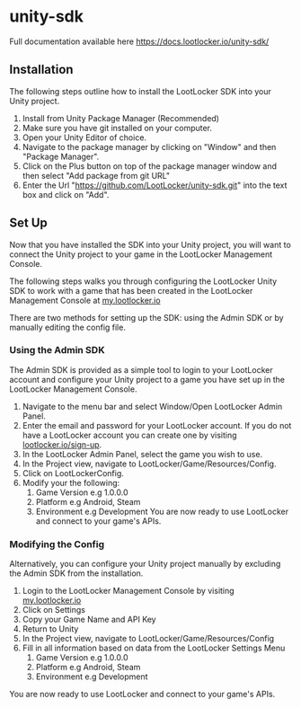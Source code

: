 # unity-sdk
Full documentation available here https://docs.lootlocker.io/unity-sdk/

## Installation

The following steps outline how to install the LootLocker SDK into your Unity project.
1. Install from Unity Package Manager (Recommended)
1. Make sure you have git installed on your computer.
2. Open your Unity Editor of choice.
3. Navigate to the package manager by clicking on "Window" and then "Package Manager".
4. Click on the Plus button on top of the package manager window and then select "Add package from git URL"
5. Enter the Url "https://github.com/LootLocker/unity-sdk.git" into the text box and click on "Add". 

## Set Up

Now that you have installed the SDK into your Unity project, you will want to connect the Unity project to your game in the LootLocker Management Console.

The following steps walks you through configuring the LootLocker Unity SDK to work with a game that has been created in the LootLocker Management Console at [my.lootlocker.io](https://my.lootlocker.io)

There are two methods for setting up the SDK: using the Admin SDK or by manually editing the config file.

### Using the Admin SDK

The Admin SDK is provided as a simple tool to login to your LootLocker account and configure your Unity project to a game you have set up in the LootLocker Management Console.

1. Navigate to the menu bar and select Window/Open LootLocker Admin Panel.
2. Enter the email and password for your LootLocker account. If you do not have a LootLocker account you can create one by visiting [lootlocker.io/sign-up](https://www.lootlocker.io/sign-up).
3. In the LootLocker Admin Panel, select the game you wish to use.
4. In the Project view, navigate to LootLocker/Game/Resources/Config.
5. Click on LootLockerConfig.
6. Modify your the following:
   1. Game Version e.g 1.0.0.0
   2. Platform e.g Android, Steam
   3. Environment e.g Development
You are now ready to use LootLocker and connect to your game's APIs.

### Modifying the Config

Alternatively, you can configure your Unity project manually by excluding the Admin SDK from the installation.

1. Login to the LootLocker Management Console by visiting [my.lootlocker.io](https://my.lootlocker.io)
2. Click on Settings
3. Copy your Game Name and API Key
4. Return to Unity
5. In the Project view, navigate to LootLocker/Game/Resources/Config
6. Fill in all information based on data from the LootLocker Settings Menu
   1. Game Version e.g 1.0.0.0
   2. Platform e.g Android, Steam
   3. Environment e.g Development

You are now ready to use LootLocker and connect to your game's APIs.
